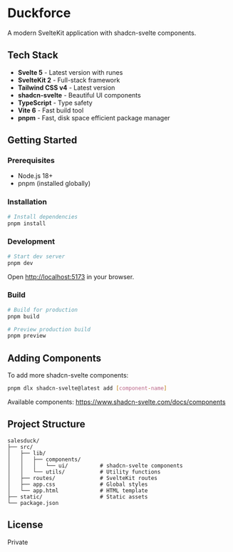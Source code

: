 # Duckforce

A modern SvelteKit application with shadcn-svelte components.

## Tech Stack

- **Svelte 5** - Latest version with runes
- **SvelteKit 2** - Full-stack framework
- **Tailwind CSS v4** - Latest version
- **shadcn-svelte** - Beautiful UI components
- **TypeScript** - Type safety
- **Vite 6** - Fast build tool
- **pnpm** - Fast, disk space efficient package manager

## Getting Started

### Prerequisites

- Node.js 18+ 
- pnpm (installed globally)

### Installation

```bash
# Install dependencies
pnpm install
```

### Development

```bash
# Start dev server
pnpm dev
```

Open [http://localhost:5173](http://localhost:5173) in your browser.

### Build

```bash
# Build for production
pnpm build

# Preview production build
pnpm preview
```

## Adding Components

To add more shadcn-svelte components:

```bash
pnpm dlx shadcn-svelte@latest add [component-name]
```

Available components: https://www.shadcn-svelte.com/docs/components

## Project Structure

```
salesduck/
├── src/
│   ├── lib/
│   │   ├── components/
│   │   │   └── ui/          # shadcn-svelte components
│   │   └── utils/           # Utility functions
│   ├── routes/              # SvelteKit routes
│   ├── app.css              # Global styles
│   └── app.html             # HTML template
├── static/                  # Static assets
└── package.json
```

## License

Private


